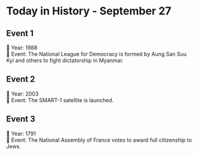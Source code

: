 # Today in History - September 27

## Event 1
📅 Year: 1988  
📝 Event: The National League for Democracy is formed by Aung San Suu Kyi and others to fight dictatorship in Myanmar.

## Event 2
📅 Year: 2003  
📝 Event: The SMART-1 satellite is launched.

## Event 3
📅 Year: 1791  
📝 Event: The National Assembly of France votes to award full citizenship to Jews.

